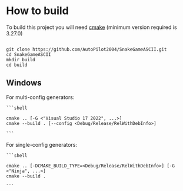 # How to build #

To build this project you will need [cmake](https://cmake.org/) (minimum version required is 3.27.0)

```shell

git clone https://github.com/AutoPilot2004/SnakeGameASCII.git
cd SnakeGameASCII
mkdir build
cd build

```

## Windows ##

For multi-config generators:

	```shell

	cmake .. [-G <"Visual Studio 17 2022", ...>]
	cmake --build . [--config <Debug/Release/RelWithDebInfo>]

	```

For single-config generators:

	```shell

	cmake .. [-DCMAKE_BUILD_TYPE=<Debug/Release/RelWithDebInfo>] [-G <"Ninja", ...>]
	cmake --build .

	```